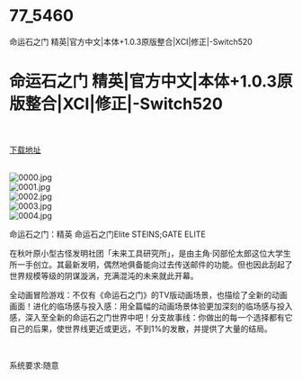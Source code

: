 # 77_5460
命运石之门 精英|官方中文|本体+1.0.3原版整合|XCI|修正|-Switch520
# 命运石之门 精英|官方中文|本体+1.0.3原版整合|XCI|修正|-Switch520
 <br/></br>
[下载地址](https://www.switch520.cc/article/5460 "下载地址")
<br/></br>

<p><img title="0000.jpg" src="https://www.switch520.cc/muke_img/2022_04_25_e544b8bf44b42.jpg" alt="0000.jpg"><br>
<img title="0001.jpg" src="https://www.switch520.cc/muke_img/2022_04_25_12b895b6c60fc.jpg" alt="0001.jpg"><br>
<img title="0002.jpg" src="https://www.switch520.cc/muke_img/2022_04_25_5c3112650cb3d.jpg" alt="0002.jpg"><br>
<img title="0003.jpg" src="https://www.switch520.cc/muke_img/2022_04_25_31698227f0ab8.jpg" alt="0003.jpg"><br>
<img title="0004.jpg" src="https://www.switch520.cc/muke_img/2022_04_25_d177093924947.jpg" alt="0004.jpg"></p>
<p>命运石之门：精英 命运石之门Elite STEINS;GATE ELITE</p>
<p>在秋叶原小型古怪发明社团「未来工具研究所」，是由主角‧冈部伦太郎这位大学生所一手创立。其最新发明，偶然地俱备能向过去传送邮件的功能。但也因此刮起了世界规模等级的阴谋漩涡，充满混沌的未来就此开幕。</p>
<p>全动画冒险游戏：不仅有《命运石之门》的TV版动画场景，也描绘了全新的动画画面！进化的临场感与投入感：用全篇幅的动画场景体验更加深刻的临场感与投入感，深入至全新的命运石之门世界中吧！分支故事线：你做出的每一个选择都有它自己的后果，使世界线更近或更远，不到1%的发散，并提供了大量的结局。</p>
<p>&nbsp;</p>
<p>系统要求:随意</p>



